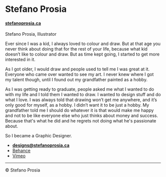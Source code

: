 # Stefano Prosia


#### [stefanoprosia.ca](https://stefanoprosia.ca)


Stefano Prosia, Illustrator

Ever since I was a kid, I always loved to colour and draw. But at that age you never think about doing that for the rest of your life, because what kid doesn’t like to colour and draw. But as time kept going, I started to get more interested in it.

As I got older, I would draw and people used to tell me I was great at it. Everyone who came over wanted to see my art. I never knew where I got my talent though, until I found out my grandfather painted as a hobby.

As I was getting ready to graduate, people asked me what I wanted to do with my life and I told them I wanted to draw. I wanted to design stuff and do what I love. I was always told that drawing won’t get me anywhere, and it’s only good for myself, as a hobby. I didn’t want it to be just a hobby. My grandfather told me I should do whatever it is that would make me happy and not to be like everyone else who just thinks about money and success. Because that's what he did and he regrets not doing what he's passionate about.

So I became a Graphic Designer.

- **[designs@stefanoprosia.ca](mailto:designs@stefanoprosia.ca)**
- [Behance](https://behance.net/pros0029d5cb)
- [Vimeo](https://vimeo.com/stefanoprosia)

---

© Stefano Prosia
